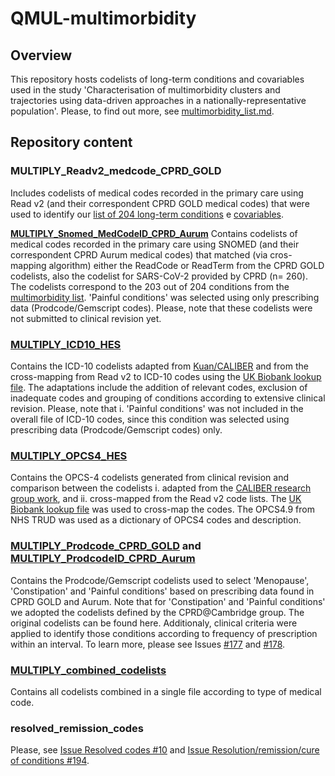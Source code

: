 # QMUL-multimorbidity
## Overview
This repository hosts codelists of long-term conditions and covariables used in the study 'Characterisation of multimorbidity clusters and trajectories using data-driven approaches in a nationally-representative population'. Please, to find out more, see [multimorbidity_list.md](https://github.com/f-eto/MULTIPLY-Initiative/blob/main/multimorbidity_list.md).
>
>
## Repository content
>
> 
### MULTIPLY_Readv2_medcode_CPRD_GOLD
Includes codelists of medical codes recorded in the primary care using Read v2 (and their correspondent CPRD GOLD medical codes) that were used to identify our [list of 204 long-term conditions](https://github.com/f-eto/MULTIPLY-Initiative/blob/main/multimorbidity_list.md) e [covariables](https://github.com/f-eto/MULTIPLY-Initiative/blob/main/covariables_list.md). 
>
>
**[MULTIPLY_Snomed_MedCodeID_CPRD_Aurum](https://github.com/f-eto/MULTIPLY-Initiative/tree/main/MULTIPLY_Snomed_MedCodeID_CPRD_Aurum)**
Contains codelists of medical codes recorded in the primary care using SNOMED (and their correspondent CPRD Aurum medical codes) that matched (via cros-mapping algorithm) either the ReadCode or ReadTerm from the CPRD GOLD codelists, also the codelist for SARS-CoV-2 provided by CPRD (n= 260). The codelists correspond to the 203 out of 204 conditions from the [multimorbidity list](https://github.com/f-eto/qmul-multimorbidity/blob/codesets-included-conditions/multimorbidity_list.md). 'Painful conditions' was selected using only prescribing data (Prodcode/Gemscript codes). Please, note that these codelists were not submitted to clinical revision yet. 
>
>
### [MULTIPLY_ICD10_HES](https://github.com/f-eto/MULTIPLY-Initiative/tree/main/MULTIPLY_ICD10_HES)
Contains the ICD-10 codelists adapted from [Kuan/CALIBER](https://www.caliberresearch.org/portal/phenotypes/chronological-map) and from the cross-mapping from Read v2 to ICD-10 codes using the [UK Biobank lookup file](https://biobank.ctsu.ox.ac.uk/crystal/refer.cgi?id=592). The adaptations include the addition of relevant codes, exclusion of inadequate codes and grouping of conditions according to extensive clinical revision. Please, note that i. 'Painful conditions' was not included in the overall file of ICD-10 codes, since this condition was selected using prescribing data (Prodcode/Gemscript codes) only.
>
> 
### [MULTIPLY_OPCS4_HES](https://github.com/f-eto/MULTIPLY-Initiative/tree/main/MULTIPLY_OPCS4_HES)
Contains the OPCS-4 codelists generated from clinical revision and comparison between the codelists i. adapted from the [CALIBER research group work](https://www.caliberresearch.org/portal/phenotypes/chronological-map), and ii. cross-mapped from the Read v2 code lists. The [UK Biobank lookup file](https://biobank.ctsu.ox.ac.uk/crystal/refer.cgi?id=592) was used to cross-map the codes. The OPCS4.9 from NHS TRUD was used as a dictionary of OPCS4 codes and description. 
> 
> 
### [MULTIPLY_Prodcode_CPRD_GOLD](https://github.com/f-eto/MULTIPLY-Initiative/tree/main/MULTIPLY_Prodcode_CPRD_GOLD) and [MULTIPLY_ProdcodeID_CPRD_Aurum](https://github.com/f-eto/MULTIPLY-Initiative/tree/main/MULTIPLY_ProdcodeID_CPRD_Aurum)
Contains the Prodcode/Gemscript codelists used to select 'Menopause', 'Constipation' and 'Painful conditions' based on prescribing data found in CPRD GOLD and Aurum. Note that for 'Constipation' and 'Painful conditions' we adopted the codelists defined by the CPRD@Cambridge group. The original codelists can be found here. Additionaly, clinical criteria were applied to identify those conditions according to frequency of prescription within an interval. To learn more, please see Issues [#177](https://github.com/f-eto/MULTIPLY-Initiative/issues/177) and [#178](https://github.com/f-eto/MULTIPLY-Initiative/issues/178). 
>
>
### [MULTIPLY_combined_codelists](https://github.com/f-eto/MULTIPLY-Initiative/tree/main/MULTIPLY_combined_codelists)
>
Contains all codelists combined in a single file according to type of medical code.
>
> 
### resolved_remission_codes
Please, see [Issue Resolved codes #10](https://github.com/f-eto/qmul-multimorbidity/issues/10) and [Issue Resolution/remission/cure of conditions #194](https://github.com/f-eto/qmul-multimorbidity/issues/194).


